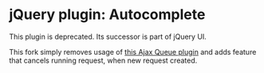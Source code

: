 jQuery plugin: Autocomplete
===================

This plugin is deprecated. Its successor is part of jQuery UI.

This fork simply removes usage of [this Ajax Queue plugin](http://www.bvbcode.com/code/82iamsqt-867838) and adds feature that cancels running request, when new request created.

